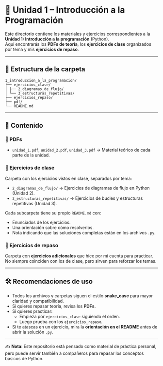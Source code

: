 # 📘 Unidad 1 – Introducción a la Programación

Este directorio contiene los materiales y ejercicios correspondientes a la **Unidad 1: Introducción a la programación** (Python).  
Aquí encontrarás los **PDFs de teoría**, los **ejercicios de clase** organizados por tema y mis **ejercicios de repaso**.

---

## 📂 Estructura de la carpeta

```
1_introduccion_a_la_programacion/
├── ejercicios_clase/
│ ├── 2_diagramas_de_flujo/
│ └── 3_estructuras_repetitivas/
├── ejercicios_repaso/
├── pdf/
└── README.md
```

---

## 📑 Contenido

### 🔹 PDFs

- `unidad_1.pdf`, `unidad_2.pdf`, `unidad_3.pdf` → Material teórico de cada parte de la unidad.

### 🔹 Ejercicios de clase

Carpeta con los ejercicios vistos en clase, separados por tema:

- `2_diagramas_de_flujo/` → Ejercicios de diagramas de flujo en Python (Unidad 2).
- `3_estructuras_repetitivas/` → Ejercicios de bucles y estructuras repetitivas (Unidad 3).

Cada subcarpeta tiene su propio `README.md` con:

- Enunciados de los ejercicios.
- Una orientación sobre cómo resolverlos.
- Nota indicando que las soluciones completas están en los archivos `.py`.

### 🔹 Ejercicios de repaso

Carpeta con **ejercicios adicionales** que hice por mi cuenta para practicar.  
No siempre coinciden con los de clase, pero sirven para reforzar los temas.

---

## 🛠 Recomendaciones de uso

- Todos los archivos y carpetas siguen el estilo **snake_case** para mayor claridad y compatibilidad.
- Si quieres repasar teoría, revisa los **PDFs**.
- Si quieres practicar:
  - Empieza por `ejercicios_clase` siguiendo el orden.
  - Luego prueba con los `ejercicios_repaso`.
- Si te atascas en un ejercicio, mira la **orientación en el README** antes de abrir la solución `.py`.

---

✍️ **Nota**: Este repositorio está pensado como material de práctica personal, pero puede servir también a compañeros para repasar los conceptos básicos de Python.
